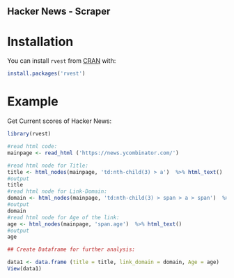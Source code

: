 ## Hacker News - Scraper

# Installation

You can install `rvest` from [CRAN](https://cran.r-project.org/package=rvest) with:

``` r
install.packages('rvest')
```
# Example

Get Current scores of Hacker News:

``` r
library(rvest)

#read html code:
mainpage <- read_html ('https://news.ycombinator.com/')

#read html node for Title:
title <- html_nodes(mainpage, 'td:nth-child(3) > a')  %>% html_text()
#output
title
#read html node for Link-Domain:
domain <- html_nodes(mainpage, 'td:nth-child(3) > span > a > span')  %>% html_text()
#output
domain
#read html node for Age of the link:
age <- html_nodes(mainpage, 'span.age')  %>% html_text()
#output
age

## Create Dataframe for further analysis:

data1 <- data.frame (title = title, link_domain = domain, Age = age)
View(data1)
